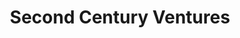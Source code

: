 ---
layout: firm_page
title: "Second Century Ventures"
id: "scv.vc"
permalink: "/secondcenturyventuresscv.vc/"
website: "https://www.scv.vc"
offices: "Chicago (United States), Menlo Park (United States), Washington (United States), New York (United States)"
investment_stages: "Seed, Series A, Series B"
portfolio_companies: ""
portfolio_link: "https://www.scv.vc/portfolio/"
investment_markets: "Real Estate, Fintech, SaaS, Digital Media, Business Services"
founded_year: "2009"
description: "Second Century Ventures is a strategic venture capital firm focused on real estate technology. They provide capital investments and market expertise through strategic partnerships and a global community. They fuel innovation through investment, people, and technology."
linkedin: "https://www.linkedin.com/company/704135/"
twitter: ""
instagram: ""
team_page: "https://www.scv.vc/team/"
investor_type: "Venture Capital"
crunchbase: "https://www.crunchbase.com/organization/second-century-ventures"
pitchbook: "https://pitchbook.com/profiles/investor/51500-08"

# SEO Optimization
meta_title: "Second Century Ventures - VC Firm - projectstartups.com"
meta_description: "Second Century Ventures, Second Century Ventures is a strategic venture capital firm focused on real estate technology. They provide capital investments and market expertise t..."
meta_keywords: "Second Century Ventures, Real Estate, Fintech, SaaS, Digital Media, Business Services, VC firm, venture capital, startup investor, projectstartups.com"
canonical_url: "https://vc.projectstartups.com/secondcenturyventuresscv.vc/"
---